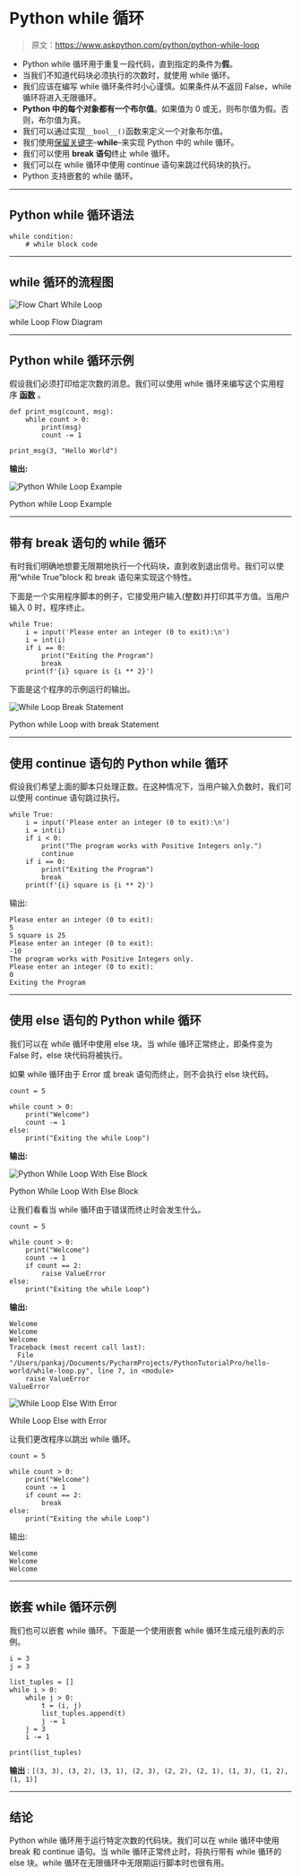 # Python while 循环

> 原文：<https://www.askpython.com/python/python-while-loop>

*   Python while 循环用于重复一段代码，直到指定的条件为**假**。
*   当我们不知道代码块必须执行的次数时，就使用 while 循环。
*   我们应该在编写 while 循环条件时小心谨慎。如果条件从不返回 False，while 循环将进入无限循环。
*   **Python 中的每个对象都有一个布尔值**。如果值为 0 或无，则布尔值为假。否则，布尔值为真。
*   我们可以通过实现`__bool__()`函数来定义一个对象布尔值。
*   我们使用[保留关键字](https://www.askpython.com/python/python-keywords)–**while**–来实现 Python 中的 while 循环。
*   我们可以使用 **break 语句**终止 while 循环。
*   我们可以在 while 循环中使用 continue 语句来跳过代码块的执行。
*   Python 支持嵌套的 while 循环。

* * *

## Python while 循环语法

```
while condition:
    # while block code

```

* * *

## while 循环的流程图

![Flow Chart While Loop](img/f287cb8790bcb5291361883fa62d1aa4.png)

while Loop Flow Diagram

* * *

## Python while 循环示例

假设我们必须打印给定次数的消息。我们可以使用 while 循环来编写这个实用程序 [**函数**](https://www.askpython.com/python/python-functions) 。

```
def print_msg(count, msg):
    while count > 0:
        print(msg)
        count -= 1

print_msg(3, "Hello World")

```

**输出:**

![Python While Loop Example](img/eba52ac4bf2bb88a884d12d6c64e5a9c.png)

Python while Loop Example

* * *

## 带有 break 语句的 while 循环

有时我们明确地想要无限期地执行一个代码块，直到收到退出信号。我们可以使用“while True”block 和 break 语句来实现这个特性。

下面是一个实用程序脚本的例子，它接受用户输入(整数)并打印其平方值。当用户输入 0 时，程序终止。

```
while True:
    i = input('Please enter an integer (0 to exit):\n')
    i = int(i)
    if i == 0:
        print("Exiting the Program")
        break
    print(f'{i} square is {i ** 2}')

```

下面是这个程序的示例运行的输出。

![While Loop Break Statement](img/f80abdf579e2727e53a431e2724821a2.png)

Python while Loop with break Statement

* * *

## 使用 continue 语句的 Python while 循环

假设我们希望上面的脚本只处理正数。在这种情况下，当用户输入负数时，我们可以使用 continue 语句跳过执行。

```
while True:
    i = input('Please enter an integer (0 to exit):\n')
    i = int(i)
    if i < 0:
        print("The program works with Positive Integers only.")
        continue
    if i == 0:
        print("Exiting the Program")
        break
    print(f'{i} square is {i ** 2}')

```

输出:

```
Please enter an integer (0 to exit):
5
5 square is 25
Please enter an integer (0 to exit):
-10
The program works with Positive Integers only.
Please enter an integer (0 to exit):
0
Exiting the Program

```

* * *

## 使用 else 语句的 Python while 循环

我们可以在 while 循环中使用 else 块。当 while 循环正常终止，即条件变为 False 时，else 块代码将被执行。

如果 while 循环由于 Error 或 break 语句而终止，则不会执行 else 块代码。

```
count = 5

while count > 0:
    print("Welcome")
    count -= 1
else:
    print("Exiting the while Loop")

```

**输出:**

![Python While Loop With Else Block](img/d8db601b2d3282bca63c59883ebc2ac8.png)

Python While Loop With Else Block

让我们看看当 while 循环由于错误而终止时会发生什么。

```
count = 5

while count > 0:
    print("Welcome")
    count -= 1
    if count == 2:
        raise ValueError
else:
    print("Exiting the while Loop")

```

**输出:**

```
Welcome
Welcome
Welcome
Traceback (most recent call last):
  File "/Users/pankaj/Documents/PycharmProjects/PythonTutorialPro/hello-world/while-loop.py", line 7, in <module>
    raise ValueError
ValueError

```

![While Loop Else With Error](img/d949415dfdbe60d3be84ffc2453e14bd.png)

While Loop Else with Error

让我们更改程序以跳出 while 循环。

```
count = 5

while count > 0:
    print("Welcome")
    count -= 1
    if count == 2:
        break
else:
    print("Exiting the while Loop")

```

输出:

```
Welcome
Welcome
Welcome

```

* * *

## 嵌套 while 循环示例

我们也可以嵌套 while 循环。下面是一个使用嵌套 while 循环生成元组列表的示例。

```
i = 3
j = 3

list_tuples = []
while i > 0:
    while j > 0:
        t = (i, j)
        list_tuples.append(t)
        j -= 1
    j = 3
    i -= 1

print(list_tuples)

```

**输出** : `[(3, 3), (3, 2), (3, 1), (2, 3), (2, 2), (2, 1), (1, 3), (1, 2), (1, 1)]`

* * *

## 结论

Python while 循环用于运行特定次数的代码块。我们可以在 while 循环中使用 break 和 continue 语句。当 while 循环正常终止时，将执行带有 while 循环的 else 块。while 循环在无限循环中无限期运行脚本时也很有用。